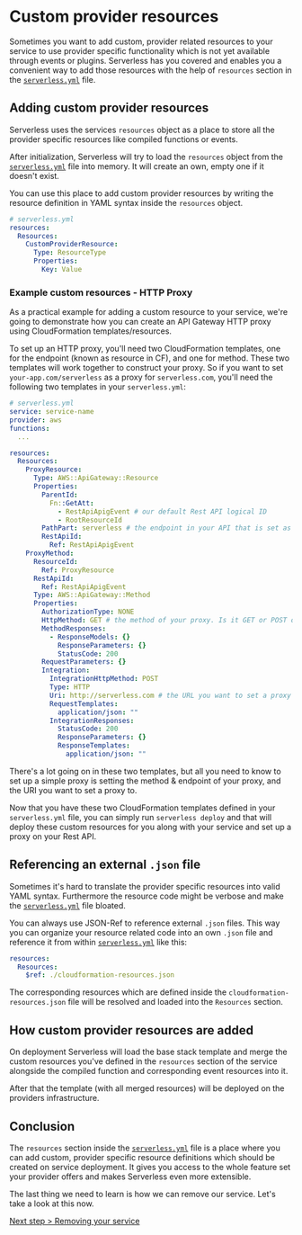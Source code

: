 # Custom provider resources

Sometimes you want to add custom, provider related resources to your service to use provider specific functionality
which is not yet available through events or plugins. Serverless has you covered and enables you a convenient way to add
those resources with the help of `resources` section in the [`serverless.yml`](../understanding-serverless/serverless-yml.md)
file.

## Adding custom provider resources

Serverless uses the services `resources` object as a place to store all the provider specific resources like compiled
functions or events.

After initialization, Serverless will try to load the `resources` object from the
[`serverless.yml`](../understanding-serverless/serverless-yml.md) file into memory.
It will create an own, empty one if it doesn't exist.

You can use this place to add custom provider resources by writing the resource definition in YAML syntax inside the
`resources` object.

```yml
# serverless.yml
resources:
  Resources:
    CustomProviderResource:
      Type: ResourceType
      Properties:
        Key: Value
```

### Example custom resources - HTTP Proxy
As a practical example for adding a custom resource to your service, we're going to demonstrate how you can create an
API Gateway HTTP proxy using CloudFormation templates/resources.

To set up an HTTP proxy, you'll need two CloudFormation templates, one for the endpoint (known as resource in CF), and
one for method. These two templates will work together to construct your proxy. So if you want to set `your-app.com/serverless` as a proxy for `serverless.com`, you'll need the following two templates in your `serverless.yml`:


```yml
# serverless.yml
service: service-name
provider: aws
functions:
  ...

resources:
  Resources:
    ProxyResource:
      Type: AWS::ApiGateway::Resource
      Properties:
        ParentId:
          Fn::GetAtt:
            - RestApiApigEvent # our default Rest API logical ID
            - RootResourceId
        PathPart: serverless # the endpoint in your API that is set as proxy
        RestApiId:
          Ref: RestApiApigEvent
    ProxyMethod:
      ResourceId:
        Ref: ProxyResource
      RestApiId:
        Ref: RestApiApigEvent
      Type: AWS::ApiGateway::Method
      Properties:
        AuthorizationType: NONE
        HttpMethod: GET # the method of your proxy. Is it GET or POST or ... ?
        MethodResponses:
          - ResponseModels: {}
            ResponseParameters: {}
            StatusCode: 200
        RequestParameters: {}
        Integration:
          IntegrationHttpMethod: POST
          Type: HTTP
          Uri: http://serverless.com # the URL you want to set a proxy to
          RequestTemplates:
            application/json: ""
          IntegrationResponses:
            StatusCode: 200
            ResponseParameters: {}
            ResponseTemplates:
              application/json: ""
```

There's a lot going on in these two templates, but all you need to know to set up a simple proxy is setting the method &
endpoint of your proxy, and the URI you want to set a proxy to.

Now that you have these two CloudFormation templates defined in your `serverless.yml` file, you can simply run
`serverless deploy` and that will deploy these custom resources for you along with your service and set up a proxy on your Rest API.

## Referencing an external `.json` file

Sometimes it's hard to translate the provider specific resources into valid YAML syntax. Furthermore the resource code
might be verbose and make the [`serverless.yml`](../understanding-serverless/serverless-yml.md) file bloated.

You can always use JSON-Ref to reference external `.json` files. This way you can organize your resource related code
into an own `.json` file and reference it from within [`serverless.yml`](../understanding-serverless/serverless-yml.md)
like this:

```yml
resources:
  Resources:
    $ref: ./cloudformation-resources.json
```

The corresponding resources which are defined inside the `cloudformation-resources.json` file will be resolved and loaded
into the `Resources` section.

## How custom provider resources are added

On deployment Serverless will load the base stack template and merge the custom resources you've defined in the `resources`
section of the service alongside the compiled function and corresponding event resources into it.

After that the template (with all merged resources) will be deployed on the providers infrastructure.

## Conclusion

The `resources` section inside the [`serverless.yml`](../understanding-serverless/serverless-yml.md) file is a place
where you can add custom, provider specific resource definitions which should be created on service deployment.
It gives you access to the whole feature set your provider offers and makes Serverless even more extensible.

The last thing we need to learn is how we can remove our service. Let's take a look at this now.

[Next step > Removing your service](removing-a-service.md)
